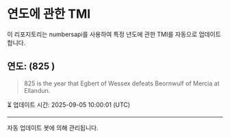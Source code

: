 
# 연도에 관한 TMI

이 리포지토리는 numbersapi를 사용하여 특정 년도에 관한 TMI를 자동으로 업데이트합니다.

## 연도: (825 )
> 825 is the year that Egbert of Wessex defeats Beornwulf of Mercia at Ellandun.

⏳ 업데이트 시간: 2025-09-05 10:00:01 (UTC)

---
자동 업데이트 봇에 의해 관리됩니다.
